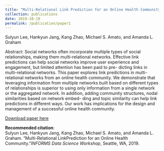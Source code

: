 ```yaml
---
title: "Multi-Relational Link Prediction for an Online Health Community"
collection: publications
date: 2019-10-19
permalink: /publication/paper1
---
```

Sulyun Lee, Hankyun Jang, Kang Zhao, Michael S. Amato, and Amanda L. Graham

Abstract:
Social networks often incorporate multiple types of social relationships, making them multi-relational networks. Effective link predictions can help social networks improve user experience and engagement, but limited attention has been paid to pre- dicting links in multi-relational networks. This paper explores link predictions in multi- relational networks from an online health community. We demonstrate that leveraging information from multiple networks built based on different types of relationships is superior to using only information from a single network or the aggregated network. In addition, adding community structures, nodal similarities based on network embed- ding and topic similarity can help link predictions in different ways. Our work has implications for the design and management of a successful online health community.

[Download paper here](http://sulyunlee.github.io/files/INFORMS_DS19_multi_relational_link_prediction.pdf)

**Recommended citation**: <br>
Sulyun Lee, Hankyun Jang, Kang Zhao, Michael S. Amato, and Amanda L. Graham.  ”Multi-Relational LinkPrediction for an Online Health Community.”*INFORMS Data Science Workshop*, Seattle, WA, 2019.
